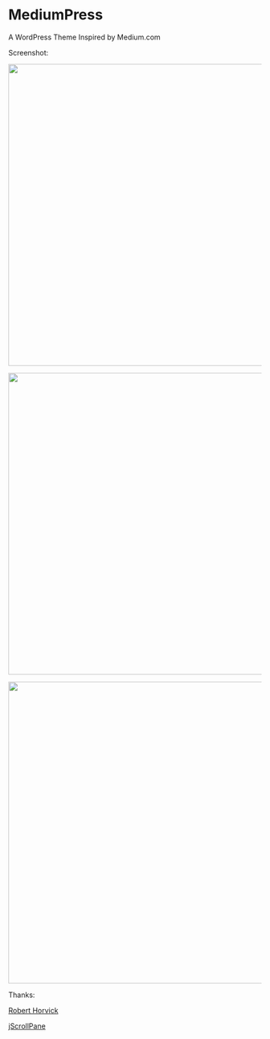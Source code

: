 MediumPress
===========

A WordPress Theme Inspired by Medium.com

Screenshot:
<p><img src="https://dl.dropboxusercontent.com/u/87401351/MediumPress/Screenshot-1.jpg" width="600px" /></p>
<p><img src="https://dl.dropboxusercontent.com/u/87401351/MediumPress/Screenshot-2.jpg" width="600px" /></p>
<p><img src="https://dl.dropboxusercontent.com/u/87401351/MediumPress/Screenshot-3.jpg" width="600px" /></p>


Thanks:
<p><a href="http://www.roberthorvick.com/2013/06/28/a-minimal-wordpress-theme-inspired-loosely-by-medium-com/">Robert Horvick</a></p>
<p><a href="http://jscrollpane.kelvinluck.com">jScrollPane</a></p>
